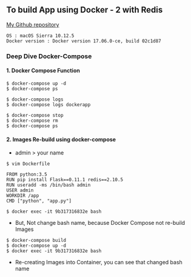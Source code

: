 ## To build App using Docker - 2 with Redis
[My Github repository](https://github.com/Seolhun/docker-test/tree/master/first-docker/ch3)
```
OS : macOS Sierra 10.12.5
Docker version : Docker version 17.06.0-ce, build 02c1d87
```

### Deep Dive Docker-Compose

#### 1. Docker Compose Function
```
$ docker-compose up -d
$ docker-compose ps

$ docker-compose logs
$ docker-compose logs dockerapp

$ docker-compose stop
$ docker-compose rm
$ docker-compose ps

```

#### 2. Images Re-build using docker-compose
- admin > your name

```
$ vim Dockerfile

FROM python:3.5
RUN pip install Flask==0.11.1 redis==2.10.5
RUN useradd -ms /bin/bash admin
USER admin
WORKDIR /app
CMD ["python", "app.py"]
```

```
$ docker exec -it 9b317316832e bash
```
- But, Not change bash name, because Docker Compose not re-build Images

```
$ docker-compose build
$ docker-compose up -d
$ docker exec -it 9b317316832e bash
```
- Re-creating Images into Container, you can see that changed bash name